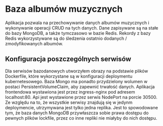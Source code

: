 # Baza albumów muzycznych

Aplikacja pozwala na przechowywanie danych albumów muzycznych i wykonywanie operacji CRUD na tych danych. Dane zapisywane są na stałe do bazy MongoDB, a także tymczasowo w bazie Redis. Rekordy z bazy Redis wykorzystywane są do śledzenia ostatnio dodanych / zmodyfikowanych albumów.

## Konfiguracja poszczególnych serwisów

Dla serwisów bazodanowych utworzyłem obrazy na podstawie plików Dockerfile, które wykorzystane są w konfiguracji deploymentu kubernetesowego. Baza Mongo ma ponadto przydzielony wolumen w postaci PersistentVolumeClaim, aby zapewnić trwałość danych. Aplikacja frontendowa wystawiona jest przez ingress-nginx pod adresem localhost:80. Api jest wystawione przez serwis NodePort na porcie 30500. Ze względu na to, że wszystkie serwisy znajdują się w jedynm deploymencie, utrzymywana jest tylko jedna replika. Jest to spowodowane tym, że baza danych MongoDB przywłaszcza sobie prawa dostępu do pewnych plików lockfile, przez co inne repliki nie miałyby do nich dostępu.